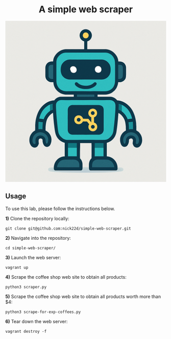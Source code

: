 <h1 align="center">A simple web scraper</h1>

![Picture](images/bot.png)


## Usage

To use this lab, please follow the instructions below.

**1)** Clone the repository locally:

```
git clone git@github.com:nick22d/simple-web-scraper.git
```

**2)** Navigate into the repository:

```
cd simple-web-scraper/
```

**3)** Launch the web server:

```
vagrant up
```

**4)** Scrape the coffee shop web site to obtain all products:

```
python3 scraper.py
```

**5)** Scrape the coffee shop web site to obtain all products worth more than $4:

```
python3 scrape-for-exp-coffees.py
```

**6)** Tear down the web server:

```
vagrant destroy -f
```
